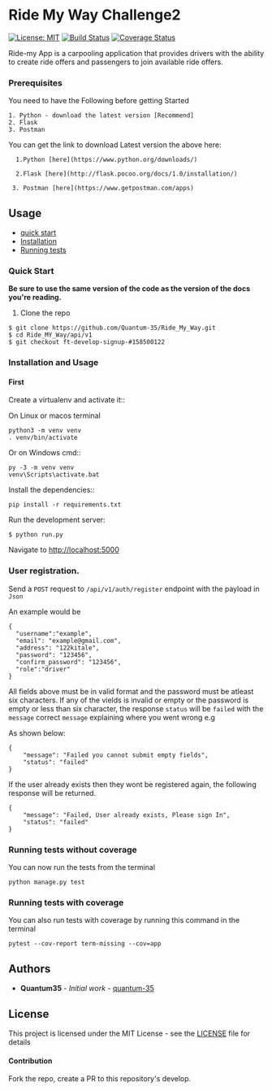 # Ride My Way Challenge2
[![License: MIT](https://img.shields.io/badge/License-MIT-yellow.svg)](https://opensource.org/licenses/MIT)
[![Build Status](https://travis-ci.org/Quantum-35/Ride_My_Way_Challenge2.svg?branch=ft-develop-signup-%23158500122)](https://travis-ci.org/Quantum-35/Ride_My_Way_Challenge2)
[![Coverage Status](https://coveralls.io/repos/github/Quantum-35/Ride_My_Way_Challenge2/badge.svg?branch=ft-develop-signup-%23158500122)](https://coveralls.io/github/Quantum-35/Ride_My_Way_Challenge2?branch=ft-develop-signup-%23158500122)


Ride-my App is a carpooling application that provides drivers with the ability to create ride offers
and passengers to join available ride offers.

### Prerequisites

You need to have the Following before getting Started

```
1. Python - download the latest version [Recommend]
2. Flask
3. Postman
```
You can get the link to download Latest version the above here:

      1.Python [here](https://www.python.org/downloads/)

      2.Flask [here](http://flask.pocoo.org/docs/1.0/installation/)

     3. Postman [here](https://www.getpostman.com/apps)


## Usage
- [quick start](#Quick-Start)
- [Installation](#Installation-and-Usage)
- [Running tests](#running-tests)


### Quick Start
**Be sure to use the same version of the code as the version of the docs
you're reading.**
1. Clone the repo
  ```
  $ git clone https://github.com/Quantum-35/Ride_My_Way.git
  $ cd Ride_MY_Way/api/v1
  $ git checkout ft-develop-signup-#158500122
  ```
### Installation and Usage
#### First
Create a virtualenv and activate it::

On Linux or macos terminal

    python3 -m venv venv
    . venv/bin/activate

Or on Windows cmd::

    py -3 -m venv venv
    venv\Scripts\activate.bat

Install the dependencies::

    pip install -r requirements.txt 

Run the development server:
  ```
  $ python run.py
  ```

Navigate to [http://localhost:5000](http://localhost:5000)

### User registration.
Send a `POST` request to `/api/v1/auth/register` endpoint with the payload in
`Json`

An example would be
```
{   
  "username":"example",
  "email": "example@gmail.com",
  "address": "122kitale",
  "password": "123456",
  "confirm_password": "123456",
  "role":"driver"
}
```

All fields above must be in valid  format and the password must be
atleast six characters.
If any of the vields is invalid  or empty or the password is empty or less than
six character, the response `status` will be `failed` with the `message` correct `message`
explaining where you went wrong e.g

As shown below:
```
{
    "message": "Failed you cannot submit empty fields",
    "status": "failed"
}
```

If the user already exists then they wont be registered again, the
following response will be returned.
```
{
    "message": "Failed, User already exists, Please sign In",
    "status": "failed"
}
```

### Running tests without coverage
You can now run the tests from the terminal
```
python manage.py test
```

### Running tests with coverage
You can also run tests with coverage by running this command in the terminal
```
pytest --cov-report term-missing --cov=app
```
## Authors

* **Quantum35** - *Initial work* - [quantum-35](https://github.com/Quantum-35/Ride_My_Way/)

## License

This project is licensed under the MIT License - see the [LICENSE](LICENSE) file for details

#### Contribution
Fork the repo, create a PR to this repository's develop.